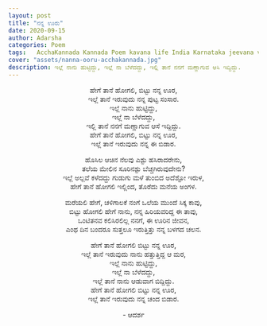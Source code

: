 ```yaml
---
layout: post
title: "ನನ್ನ ಊರು"
date: 2020-09-15
author: Adarsha
categories: Poem
tags:	AcchaKannada Kannada Poem kavana life India Karnataka jeevana village myplace feeling love
cover: "assets/nanna-ooru-acchakannada.jpg"
description: ಇಲ್ಲೆ ನಾನು ಹುಟ್ಟಿದ್ದು, ಇಲ್ಲೆ ನಾ ಬೆಳೆದದ್ದು, ಇಲ್ಲಿ ತಾನೆ ನನಗೆ ಮಣ್ಣಾಗುವ ಆಸಿ ಇದ್ದಿದ್ದು.
---
```


<p align ="center"> ಹೇಗೆ ತಾನೆ ಹೋಗಲಿ, ಬಿಟ್ಟು ನನ್ನ ಊರ, <br>
ಇಲ್ಲೆ ತಾನೆ ಇರುವುದು ನನ್ನ ಪುಟ್ಟ ಸಂಸಾರ. <br>
ಇಲ್ಲೆ ನಾನು ಹುಟ್ಟಿದ್ದು, <br>
ಇಲ್ಲೆ ನಾ ಬೆಳೆದದ್ದು, <br>
ಇಲ್ಲಿ ತಾನೆ ನನಗೆ ಮಣ್ಣಾಗುವ ಆಸೆ ಇದ್ದಿದ್ದು. <br>
ಹೇಗೆ ತಾನೆ ಹೋಗಲಿ, ಬಿಟ್ಟು ನನ್ನ ಊರ, <br>
ಇಲ್ಲೆ ತಾನೆ ಇರುವುದು ನನ್ನ ಈ ಬಿಡಾರ.</p>

<p align ="center"> ಹೊಸಿಲ ಆಚಿನ ನೆಲವು ಎಶ್ಟು ಹಸಿರಾದರೇನು, <br>
ತಲೆಯ ಮೇಲಿನ ಸೂರಿನಶ್ಟು ಬೆಚ್ಚಗಿರುವುದೇನು? <br>
ಇಲ್ಲೆ ಅಲ್ಲವೆ ಕಳೆದದ್ದು ಗುಡುಗು ಮಳೆ ತುಂಬಿದ ಅದೆಶ್ಟೋ ಇರುಳ, <br>
ಹೇಗೆ ತಾನೆ ಹೋಗಲಿ ಇಲ್ಲಿಂದ, ತೊರೆದು ಮನೆಯ ಅಂಗಳ. </p>

<p align ="center"> ಮರೆಯಲಿ ಹೇಗೆ, ಚಳಿಗಾಲಕೆ ನಂಗೆ ಒಲೆಯ ಮುಂದೆ ಸಿಕ್ಕ ಕಾವು, <br>
ಬಿಟ್ಟು ಹೋಗಲಿ ಹೇಗೆ ನಾನು, ನನ್ನ ಹಿರಿಯವರಿದ್ದ ಈ ತಾವು, <br>
ಒಂಟಿತನವ ಕಲಿಸಿರಲಿಲ್ಲ ನನಗೆ, ಈ ಊರಿನ ಜೀವನ, <br>
ಎಂಥ ದಿನ ಬಂದರೂ ಸುತ್ತಲೂ ಇರುತ್ತಿತ್ತು ನನ್ನ ಬಳಗದ ಚಲನ. </p>

<p align ="center"> ಹೇಗೆ ತಾನೆ ಹೋಗಲಿ ಬಿಟ್ಟು ನನ್ನ ಊರ, <br>
ಇಲ್ಲೆ ತಾನೆ ಇರುವುದು ನಾನು ಹತ್ತುತ್ತಿದ್ದ ಆ ಮರ, <br>
ಇಲ್ಲೆ ನಾನು ಹುಟ್ಟಿದ್ದು, <br>
ಇಲ್ಲೆ ನಾ ಬೆಳೆದದ್ದು, <br>
ಇಲ್ಲೆ ತಾನೆ ನಾನು ಆಡುವಾಗ ಬಿದ್ದಿದ್ದು. <br>
ಹೇಗೆ ತಾನೆ ಹೋಗಲಿ ಬಿಟ್ಟು ನನ್ನ ಊರ, <br>
ಇಲ್ಲೆ ತಾನೆ ಇರುವುದು ನನ್ನ ಚಂದ ಬಿಡಾರ. </p>

<p align ="center"> - ಆದರ್ಶ</p>
